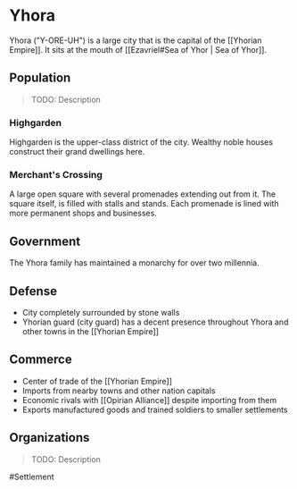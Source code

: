 # Yhora
Yhora ("Y-ORE-UH") is a large city that is the capital of the [[Yhorian Empire]]. It sits at the mouth of [[Ezavriel#Sea of Yhor | Sea of Yhor]]. 

## Population
> TODO: Description

### Highgarden
Highgarden is the upper-class district of the city. Wealthy noble houses construct their grand dwellings here. 

### Merchant's Crossing
A large open square with several promenades extending out from it. The square itself, is filled with stalls and stands. Each promenade is lined with more permanent shops and businesses. 

## Government
The Yhora family has maintained a monarchy for over two millennia. 

## Defense
- City completely surrounded by stone walls
- Yhorian guard (city guard) has a decent presence throughout Yhora and other towns in the [[Yhorian Empire]]

## Commerce
- Center of trade of the [[Yhorian Empire]]
- Imports from nearby towns and other nation capitals
- Economic rivals with [[Opirian Alliance]] despite importing from them 
- Exports manufactured goods and trained soldiers to smaller settlements

## Organizations
> TODO: Description

#Settlement 